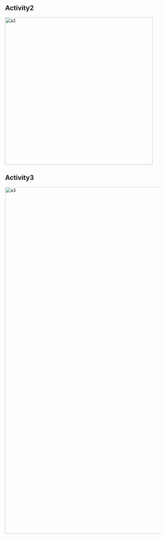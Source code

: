 ## Activity2

<img width="480" alt="a2" src="https://user-images.githubusercontent.com/103273559/193694405-1821da96-612c-4456-add7-c83ae7cb1910.png">

## Activity3

<img width="1128" alt="a3" src="https://user-images.githubusercontent.com/103273559/193700736-e9153484-67c3-437b-b2bb-96aebcc4daf6.png">

